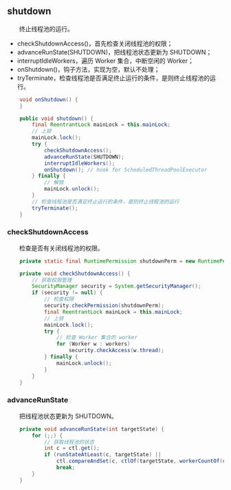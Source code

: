
## shutdown
　　终止线程池的运行。
　　
- checkShutdownAccess()，首先检查关闭线程池的权限；
- advanceRunState(SHUTDOWN)，把线程池状态更新为 SHUTDOWN；
- interruptIdleWorkers，遍历 Worker 集合，中断空闲的 Worker；
- onShutdown()，钩子方法，实现为空，默认不处理；
- tryTerminate，检查线程池是否满足终止运行的条件，是则终止线程池的运行。

```java
    void onShutdown() {
    }

    public void shutdown() {
        final ReentrantLock mainLock = this.mainLock;
        // 上锁
        mainLock.lock();
        try {
            checkShutdownAccess();
            advanceRunState(SHUTDOWN);
            interruptIdleWorkers();
            onShutdown(); // hook for ScheduledThreadPoolExecutor
        } finally {
            // 解锁
            mainLock.unlock();
        }
        // 检查线程池是否满足终止运行的条件，是则终止线程池的运行
        tryTerminate();
    }
```

### checkShutdownAccess
　　检查是否有关闭线程池的权限。

```java
    private static final RuntimePermission shutdownPerm = new RuntimePermission("modifyThread");

    private void checkShutdownAccess() {
        // 获取权限管理
        SecurityManager security = System.getSecurityManager();
        if (security != null) {
            // 检查权限
            security.checkPermission(shutdownPerm);
            final ReentrantLock mainLock = this.mainLock;
            // 上锁
            mainLock.lock();
            try {
                // 检查 Worker 集合的 worker
                for (Worker w : workers)
                    security.checkAccess(w.thread);
            } finally {
                mainLock.unlock();
            }
        }
    }
```

### advanceRunState
　　把线程池状态更新为 SHUTDOWN。

```java
    private void advanceRunState(int targetState) {
        for (;;) {
            // 获取线程池的状态
            int c = ctl.get();
            if (runStateAtLeast(c, targetState) ||
                ctl.compareAndSet(c, ctlOf(targetState, workerCountOf(c))))
                break;
        }
    }
```
